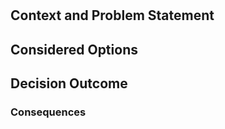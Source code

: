 # <!-- short title, representative of solved problem and found solution -->

## Context and Problem Statement



## Considered Options



## Decision Outcome



### Consequences

